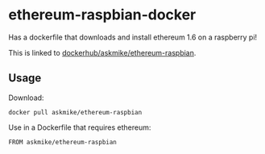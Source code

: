# ethereum-raspbian-docker

Has a dockerfile that downloads and install ethereum 1.6 on a raspberry pi!

This is linked to [dockerhub/askmike/ethereum-raspbian](https://hub.docker.com/r/askmike/ethereum-raspbian).

## Usage

Download:

    docker pull askmike/ethereum-raspbian

Use in a Dockerfile that requires ethereum:

    FROM askmike/ethereum-raspbian